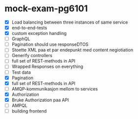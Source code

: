 # mock-exam-pg6101


 
- [X] Load balancing between three instances of same service
- [X] end-to-end-tests
- [X] custom exception handling 
- [ ] GraphQL
- [ ] Pagination should use responseDTOS 
- [ ] Stoette XML paa et par endepunkt med content negiotiation
- [ ] Generify controllers
- [ ] full set of REST-methods in API 
- [ ] Wrapped Responses on everything 
- [ ] Test data 
- [X] Pagination
- [X] full set of REST-methods in API
- [ ] AMQP-kommunikasjon mellom to services 
- [X] Authorization
- [X] Bruke Authorization paa API 
- [ ] AMPQL 
- [ ] building frontend 
